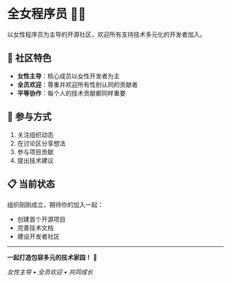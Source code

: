 # 全女程序员 👩‍💻

以女性程序员为主导的开源社区，欢迎所有支持技术多元化的开发者加入。

## 🌟 社区特色

- **女性主导**：核心成员以女性开发者为主
- **全员欢迎**：尊重并欢迎所有性别认同的贡献者
- **平等协作**：每个人的技术贡献都同样重要

## 🚀 参与方式

1. 关注组织动态
2. 在讨论区分享想法
3. 参与项目贡献
4. 提出技术建议

## 📋 当前状态

组织刚刚成立，期待你的加入一起：
- 创建首个开源项目
- 完善技术文档
- 建设开发者社区

---

**一起打造包容多元的技术家园！** 🌈

*女性主导 • 全员欢迎 • 共同成长*

